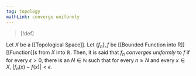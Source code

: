 ```yaml
---
tag: topology
mathLink: converge uniformly
---
```

>[!def]
>
Let $X$ be a [[Topological Space]]. Let $\{f_{n}\},f$ be [[Bounded Function into R]] [[Function]]s from $X$ into $\mathbb{R}$. Then, it is said that $f_{n}$ *converges uniformly* to $f$ if for every $\epsilon>0$, there is an $N\in \mathbb{N}$ such that for every $n≥N$ and every $x\in X$, $|f_{n}(x)-f(x)|<\epsilon$.
